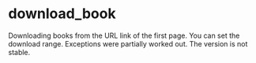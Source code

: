# download_book

Downloading books from the URL link of the first page. You can set the download range. Exceptions were partially worked out. The version is not stable.
